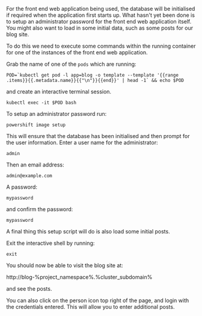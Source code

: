 For the front end web application being used, the database will be initialised if required when the application first starts up. What hasn't yet been done is to setup an administrator password for the front end web application itself. You might also want to load in some initial data, such as some posts for our blog site.

To do this we need to execute some commands within the running container for one of the instances of the front end web application.

Grab the name of one of the `pods` which are running:

```execute
POD=`kubectl get pod -l app=blog -o template --template '{{range .items}}{{.metadata.name}}{{"\n"}}{{end}}' | head -1` && echo $POD
```

and create an interactive terminal session.

```execute
kubectl exec -it $POD bash
```

To setup an administrator password run:

```execute
powershift image setup
```

This will ensure that the database has been initialised and then prompt for the user information. Enter a user name for the administrator:

```execute
admin
```

Then an email address:

```execute
admin@example.com
```

A password:

```execute
mypassword
```

and confirm the password:

```execute
mypassword
```

A final thing this setup script will do is also load some initial posts.

Exit the interactive shell by running:

```execute
exit
```

You should now be able to visit the blog site at:

http://blog-%project_namespace%.%cluster_subdomain%

and see the posts.

You can also click on the person icon top right of the page, and login with the credentials entered. This will allow you to enter additional posts.
